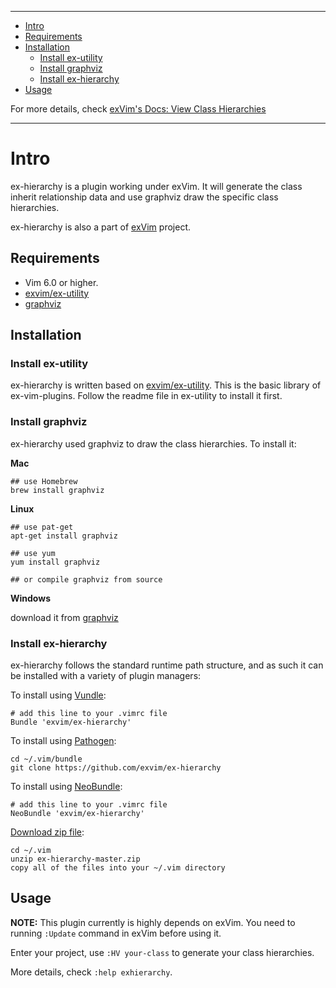 - - -
- [Intro](#intro)
- [Requirements](#requirements)
- [Installation](#installation)
  - [Install ex-utility](#install-ex-utility)
  - [Install graphviz](#install-graphviz)
  - [Install ex-hierarchy](#install-ex-hierarchy)
- [Usage](#usage)

For more details, check [exVim's Docs: View Class Hierarchies](http://exvim.github.io/docs/view-class-hierarchies)

- - -

# Intro

ex-hierarchy is a plugin working under exVim. It will generate the class inherit relationship 
data and use graphviz draw the specific class hierarchies.

ex-hierarchy is also a part of [exVim](https://github.com/exvim/main) project.

## Requirements

- Vim 6.0 or higher.
- [exvim/ex-utility](https://github.com/exvim/ex-utility) 
- [graphviz](http://www.graphviz.org/)

## Installation

### Install ex-utility

ex-hierarchy is written based on [exvim/ex-utility](https://github.com/exvim/ex-utility). This 
is the basic library of ex-vim-plugins. Follow the readme file in ex-utility to install it first.

### Install graphviz

ex-hierarchy used graphviz to draw the class hierarchies. To install it:

**Mac**

    ## use Homebrew
    brew install graphviz

**Linux**

    ## use pat-get
    apt-get install graphviz

    ## use yum
    yum install graphviz

    ## or compile graphviz from source

**Windows**

download it from [graphviz](http://www.graphviz.org/)

### Install ex-hierarchy

ex-hierarchy follows the standard runtime path structure, and as such it can 
be installed with a variety of plugin managers:
    
To install using [Vundle](https://github.com/gmarik/vundle):

    # add this line to your .vimrc file
    Bundle 'exvim/ex-hierarchy'

To install using [Pathogen](https://github.com/tpope/vim-pathogen):

    cd ~/.vim/bundle
    git clone https://github.com/exvim/ex-hierarchy

To install using [NeoBundle](https://github.com/Shougo/neobundle.vim):

    # add this line to your .vimrc file
    NeoBundle 'exvim/ex-hierarchy'

[Download zip file](https://github.com/exvim/ex-hierarchy/archive/master.zip):

    cd ~/.vim
    unzip ex-hierarchy-master.zip
    copy all of the files into your ~/.vim directory

## Usage

**NOTE:** This plugin currently is highly depends on exVim. You need to running `:Update`
command in exVim before using it.

Enter your project, use `:HV your-class` to generate your class hierarchies.

More details, check `:help exhierarchy`.
